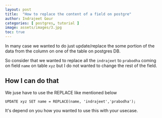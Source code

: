 ```yaml
---
layout: post
title:  "How to replace the content of a field on postgre"
author: Indrajeet Gour
categories: [ postgres, tutorial ]
image: assets/images/3.jpg
toc: true
---
```

In many case we wanted to do just update/replace the some portion of the data from the column on one of the table on postgres DB.

So consider that we wanted to replace all the `indrajeet` to `prabodha` coming on field `name` on table `xyz` but I do not wanted to change the rest of the field.

## How I can do that
We juse have to use the REPLACE like mentioned below
```
UPDATE xyz SET name = REPLACE(name, 'indrajeet','prabodha');

```
It's depend on you how you wanted to use this with your usecase.
